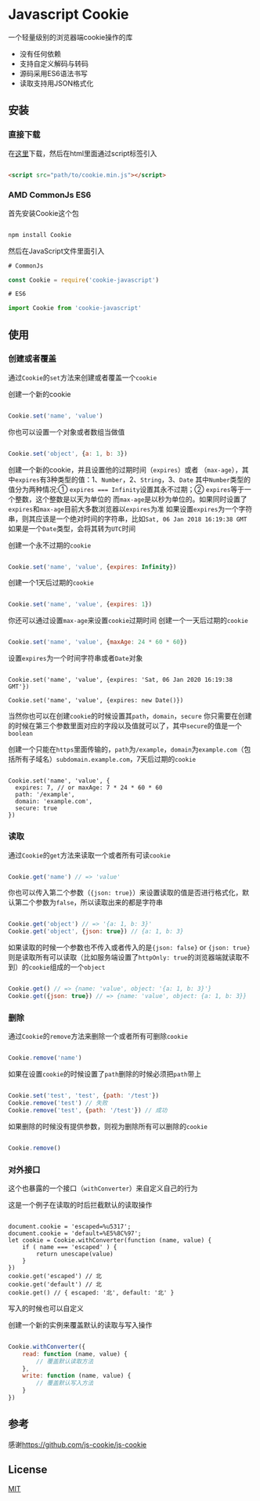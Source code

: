 # Javascript Cookie

一个轻量级别的浏览器端cookie操作的库

* 没有任何依赖
* 支持自定义解码与转码
* 源码采用ES6语法书写
* 读取支持用JSON格式化


## 安装

### 直接下载

在[这里](https://github.com/RCFE/cookie-javascript)下载，然后在html里面通过script标签引入

```html

<script src="path/to/cookie.min.js"></script>

```

### AMD CommonJs ES6

首先安装Cookie这个包


```bash

npm install Cookie

```

然后在JavaScript文件里面引入

```javascript
# CommonJs

const Cookie = require('cookie-javascript')

# ES6

import Cookie from 'cookie-javascript'

```

## 使用

### 创建或者覆盖

通过`Cookie`的`set`方法来创建或者覆盖一个`cookie`

创建一个新的cookie

```javascript

Cookie.set('name', 'value')

```

你也可以设置一个对象或者数组当做值

```javascript

Cookie.set('object', {a: 1, b: 3})

```
创建一个新的cookie，并且设置他的过期时间（`expires`）或者 （`max-age`），其中`expires`有3种类型的值：1、`Number`，2、`String`，3、`Date`
其中`Number`类型的值分为两种情况:① `expires === Infinity`设置其永不过期；② `expires`等于一个整数，这个整数是以天为单位的
而`max-age`是以秒为单位的。如果同时设置了`expires`和`max-age`目前大多数浏览器以`expires`为准
如果设置`expires`为一个字符串，则其应该是一个绝对时间的字符串，比如`Sat, 06 Jan 2018 16:19:38 GMT`
如果是一个`Date`类型，会将其转为`UTC`时间

创建一个永不过期的`cookie`

```javascript

Cookie.set('name', 'value', {expires: Infinity})

```

创建一个1天后过期的`cookie`

```javascript

Cookie.set('name', 'value', {expires: 1})

```

你还可以通过设置`max-age`来设置`cookie`过期时间
创建一个一天后过期的`cookie`

```javascript

Cookie.set('name', 'value', {maxAge: 24 * 60 * 60})

```

设置`expires`为一个时间字符串或者`Date`对象

```

Cookie.set('name', 'value', {expires: 'Sat, 06 Jan 2020 16:19:38 GMT'})

Cookie.set('name', 'value', {expires: new Date()})

```

当然你也可以在创建`cookie`的时候设置其`path`，`domain`，`secure`
你只需要在创建的时候在第三个参数里面对应的字段以及值就可以了，其中`secure`的值是一个`boolean`

创建一个只能在`https`里面传输的，`path`为`/example`，`domain`为`example.com`（包括所有子域名）`subdomain.example.com`，7天后过期的`cookie`

```

Cookie.set('name', 'value', {
  expires: 7, // or maxAge: 7 * 24 * 60 * 60
  path: '/example',
  domain: 'example.com',
  secure: true
})

```

### 读取

通过`Cookie`的`get`方法来读取一个或者所有可读`cookie`

```javascript

Cookie.get('name') // => 'value'

```

你也可以传入第二个参数（`{json: true}`）来设置读取的值是否进行格式化，默认第二个参数为`false`，所以读取出来的都是字符串 

```javascript

Cookie.get('object') // => '{a: 1, b: 3}'
Cookie.get('object', {json: true}) // {a: 1, b: 3}

```

如果读取的时候一个参数也不传入或者传入的是`{json: false}` or `{json: true}` 则是读取所有可以读取（比如服务端设置了`httpOnly: true`的浏览器端就读取不到）的`cookie`组成的一个`object`

```javascript

Cookie.get() // => {name: 'value', object: '{a: 1, b: 3}'}
Cookie.get({json: true}) // => {name: 'value', object: {a: 1, b: 3}}

```


### 删除

通过`Cookie`的`remove`方法来删除一个或者所有可删除`cookie`

```javascript

Cookie.remove('name')

```

如果在设置`cookie`的时候设置了`path`删除的时候必须把`path`带上

```javascript

Cookie.set('test', 'test', {path: '/test'})
Cookie.remove('test') // 失败
Cookie.remove('test', {path: '/test'}) // 成功

```

如果删除的时候没有提供参数，则视为删除所有可以删除的`cookie`

```javascript

Cookie.remove()

```


### 对外接口

这个也暴露的一个接口（`withConverter`）来自定义自己的行为

这是一个例子在读取的时后拦截默认的读取操作

```javscript

document.cookie = 'escaped=%u5317';
document.cookie = 'default=%E5%8C%97';
let cookie = Cookie.withConverter(function (name, value) {
    if ( name === 'escaped' ) {
        return unescape(value)
    }
})
cookie.get('escaped') // 北
cookie.get('default') // 北
cookie.get() // { escaped: '北', default: '北' }

```

写入的时候也可以自定义

创建一个新的实例来覆盖默认的读取与写入操作

```javascript

Cookie.withConverter({
    read: function (name, value) {
        // 覆盖默认读取方法
    },
    write: function (name, value) {
        // 覆盖默认写入方法
    }
})

```

## 参考

感谢<a href="https://github.com/js-cookie/js-cookie">https://github.com/js-cookie/js-cookie</a>

## License

[MIT](http://opensource.org/licenses/MIT)
